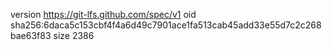 version https://git-lfs.github.com/spec/v1
oid sha256:6daca5c153cbf4f4a6d49c7901ace1fa513cab45add33e55d7c2c268bae63f83
size 2386
